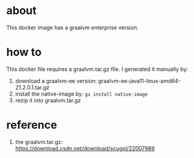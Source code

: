 # about
This docker image has a graalvm enterprise version.

# how to
This docker file requires a graalvm.tar.gz file.
I generated it manually by:
1. download a graalvm-ee version: graalvm-ee-java11-linux-amd64-21.2.0.1.tar.gz
2. install the native-image by: `gu install native-image`
3. rezip it into graalvm.tar.gz

# reference
1. the graalvm.tar.gz: https://download.csdn.net/download/scugxl/22007989
